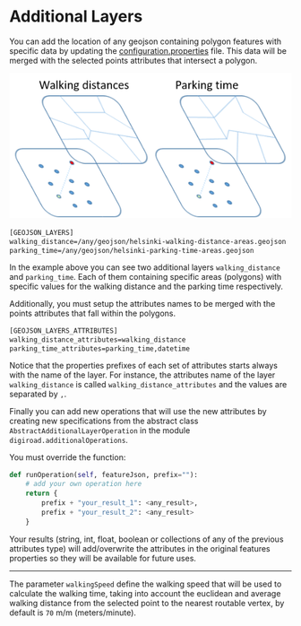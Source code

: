 # Additional Layers

You can add the location of any geojson containing polygon features with specific data by updating the [configuration.properties][conf-prop] file. This data will be merged with the selected points attributes that intersect a polygon.

![alt text][layers-img]

```
[GEOJSON_LAYERS]
walking_distance=/any/geojson/helsinki-walking-distance-areas.geojson
parking_time=/any/geojson/helsinki-parking-time-areas.geojson
```

In the example above you can see two additional layers `walking_distance` and `parking_time`. Each of them containing specific areas (polygons) with specific values for the walking distance and the parking time respectively.

Additionally, you must setup the attributes names to be merged with the points attributes that fall within the polygons.

```
[GEOJSON_LAYERS_ATTRIBUTES]
walking_distance_attributes=walking_distance
parking_time_attributes=parking_time,datetime
```

Notice that the properties prefixes of each set of attributes starts always with the name of the layer. For instance, the attributes name of the layer `walking_distance` is called `walking_distance_attributes` and the values are separated by `,`.

Finally you can add new operations that will use the new attributes by creating new specifications from the abstract class `AbstractAdditionalLayerOperation` in the module `digiroad.additionalOperations`.

You must override the function:

```python
def runOperation(self, featureJson, prefix=""):
    # add your own operation here
    return {
        prefix + "your_result_1": <any_result>,
        prefix + "your_result_2": <any_result>
    } 
```

Your results (string, int, float, boolean or collections of any of the previous attributes type) will add/overwrite the attributes in the original features properties so they will be available for future uses.

___

The parameter `walkingSpeed` define the walking speed that will be used to calculate the walking time, taking into account the euclidean and average walking distance from the selected point to the nearest routable vertex, by default is `70` m/m (meters/minute). 

[conf-prop]: ../../resources/configuration.properties
[layers-img]: ../../../img/additional-layers.png